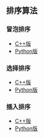## 排序算法

### 冒泡排序
- <a href="bubble.cpp">C++版</a>
- <a href="bubble.py">Python版</a>

### 选择排序
- <a href="selection.cpp">C++版</a>
- <a href="selection.py">Python版</a>

### 插入排序
- <a href="insert.cpp">C++版</a>
- <a href="insert.py">Python版</a>